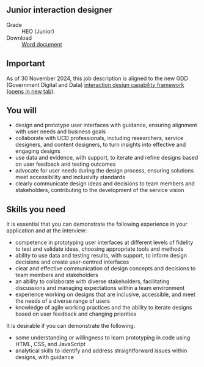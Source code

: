 ## Junior interaction designer

<dl class="govuk-summary-list">
  <div class="govuk-summary-list__row">
    <dt class="govuk-summary-list__key">
      Grade
    </dt>
    <dd class="govuk-summary-list__value">
      HEO (Junior)
    </dd>
  </div>
   <div class="govuk-summary-list__row" data-ignore="true">
    <dt class="govuk-summary-list__key">
      Download
    </dt>
    <dd class="govuk-summary-list__value">
      <a href="word">Word document</a>
    </dd>
  </div></dl>

<div class="govuk-notification-banner" role="region" aria-labelledby="govuk-notification-banner-title" data-module="govuk-notification-banner">
  <div class="govuk-notification-banner__header">
    <h2 class="govuk-notification-banner__title" id="govuk-notification-banner-title">
      Important
    </h2>
  </div>
  <div class="govuk-notification-banner__content">
    <p class="govuk-body">
      As of 30 November 2024, this job description is aligned to the new GDD (Government Digital and Data) <a href="https://ddat-capability-framework.service.gov.uk/role/interaction-designer" target="_blank" rel="noopener noreferrer">interaction design capability framework <span class="govuk-visually-hidden">(opens in new tab)</a></a>.
    </p>
  </div>
</div>

## You will

- design and prototype user interfaces with guidance, ensuring alignment with user needs and business goals
- collaborate with UCD professionals, including researchers, service designers, and content designers, to turn insights into effective and engaging designs
- use data and evidence, with support, to iterate and refine designs based on user feedback and testing outcomes
- advocate for user needs during the design process, ensuring solutions meet accessibility and inclusivity standards
- clearly communicate design ideas and decisions to team members and stakeholders, contributing to the development of the service vision


## Skills you need

It is essential that you can demonstrate the following experience in your application and at the interview:

- competence in prototyping user interfaces at different levels of fidelity to test and validate ideas, choosing appropriate tools and methods
- ability to use data and testing results, with support, to inform design decisions and create user-centred interfaces
- clear and effective communication of design concepts and decisions to team members and stakeholders
- an ability to collaborate with diverse stakeholders, facilitating discussions and managing expectations within a team environment
- experience working on designs that are inclusive, accessible, and meet the needs of a diverse range of users
- knowledge of agile working practices and the ability to iterate designs based on user feedback and changing priorities

It is desirable if you can demonstrate the following:

- some understanding or willingness to learn prototyping in code using HTML, CSS, and JavaScript
- analytical skills to identify and address straightforward issues within designs, with guidance
